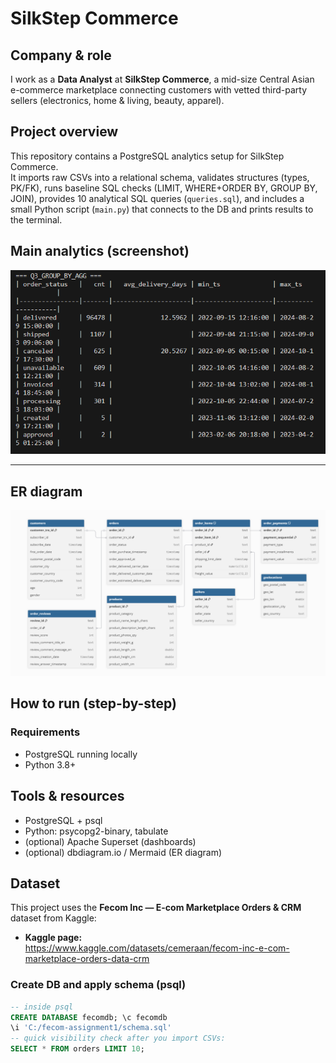 # SilkStep Commerce 
## Company & role
I work as a **Data Analyst** at **SilkStep Commerce**, a mid-size Central Asian e-commerce marketplace connecting customers with vetted third-party sellers (electronics, home & living, beauty, apparel).

## Project overview
This repository contains a PostgreSQL analytics setup for SilkStep Commerce.  
It imports raw CSVs into a relational schema, validates structures (types, PK/FK), runs baseline SQL checks (LIMIT, WHERE+ORDER BY, GROUP BY, JOIN), provides 10 analytical SQL queries (`queries.sql`), and includes a small Python script (`main.py`) that connects to the DB and prints results to the terminal.

## Main analytics (screenshot)

![Main analytics](images/main-analytics.png)

---

## ER diagram

![ER Diagram](er/er-diagram.png)

## How to run (step-by-step)

### Requirements
- PostgreSQL running locally 
- Python 3.8+

## Tools & resources
- PostgreSQL + psql
- Python: psycopg2-binary, tabulate
- (optional) Apache Superset (dashboards)
- (optional) dbdiagram.io / Mermaid (ER diagram)
## Dataset

This project uses the **Fecom Inc — E-com Marketplace Orders & CRM** dataset from Kaggle:

- **Kaggle page:**  
  https://www.kaggle.com/datasets/cemeraan/fecom-inc-e-com-marketplace-orders-data-crm



### Create DB and apply schema (psql)
```sql
-- inside psql
CREATE DATABASE fecomdb; \c fecomdb
\i 'C:/fecom-assignment1/schema.sql'
-- quick visibility check after you import CSVs:
SELECT * FROM orders LIMIT 10;





